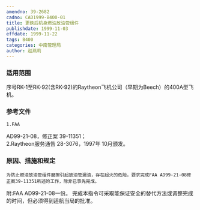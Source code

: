 ```yaml
---
amendno: 39-2682  
cadno: CAD1999-B400-01  
title: 更换后机身燃油放油管组件  
publishdate: 1999-11-03  
effdate: 1999-11-22  
tags: B400  
categories: 中南管理局  
author: 赵燕莉  
---
```

  
### 适用范围  
序号RK-1至RK-92(含RK-92)的Raytheon飞机公司（早期为Beech）的400A型飞机。  
  
<!--more-->  
### 参考文件  
    1.FAA  
AD99-21-08，修正案 39-11351；  
 2.Raytheon服务通告 28-3076，1997年 10月颁发。  
  
### 原因、措施和规定  
    为防止燃油放油管组件磨擦引起放油管漏油，存在起火的危险，要求完成FAA AD99-21-08修正案39-11351所述的工作，除非已事先完成。  
附:FAA AD99-21-08一份。     完成本指令可采取能保证安全的替代方法或调整完成的时间，但必须得到适航当局的批准。  
